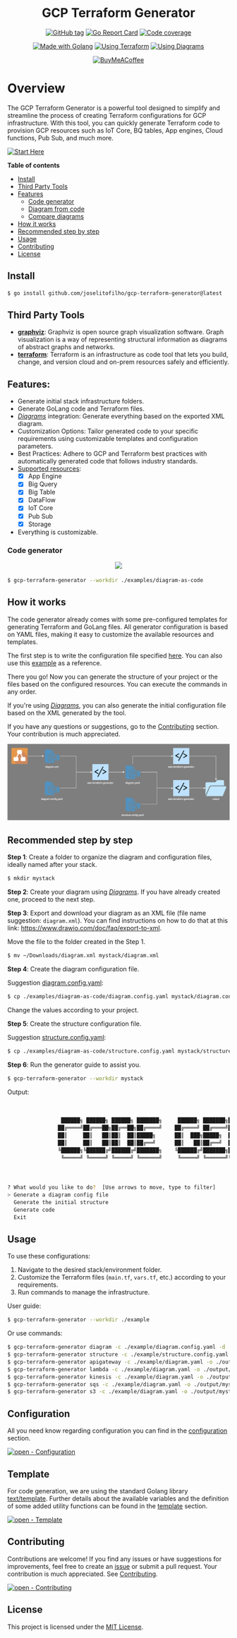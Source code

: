 <link rel="stylesheet" href="markdown-styles-list.css">

<div align="center">

# GCP Terraform Generator

[![GitHub tag](https://img.shields.io/github/release/joselitofilho/gcp-terraform-generator?include_prereleases=&sort=semver&color=2ea44f&style=for-the-badge)](https://github.com/joselitofilho/gcp-terraform-generator/releases/)
[![Go Report Card](https://goreportcard.com/badge/github.com/joselitofilho/gcp-terraform-generator?style=for-the-badge)](https://goreportcard.com/report/github.com/joselitofilho/gcp-terraform-generator)
[![Code coverage](https://img.shields.io/badge/Coverage-65.8%25-yellow?style=for-the-badge)](#)

[![Made with Golang](https://img.shields.io/badge/Golang-1.21.6-blue?logo=go&logoColor=white&style=for-the-badge)](https://go.dev "Go to Golang homepage")
[![Using Terraform](https://img.shields.io/badge/Terraform-4.84.0-blueviolet?logo=terraform&logoColor=white&style=for-the-badge)](https://registry.terraform.io/providers/hashicorp/google/4.84.0/docs "Go to Terraform docs")
[![Using Diagrams](https://img.shields.io/badge/diagrams.net-orange?logo=&logoColor=white&style=for-the-badge)](https://app.diagrams.net/ "Go to Diagrams homepage")

[![BuyMeACoffee](https://img.shields.io/badge/Buy%20Me%20a%20Coffee-ffdd00?style=for-the-badge&logo=buy-me-a-coffee&logoColor=black)](https://www.buymeacoffee.com/joselitofilho)

</div>

# Overview

The GCP Terraform Generator is a powerful tool designed to simplify and streamline the process of creating Terraform configurations for GCP infrastructure. With this tool, you can quickly generate Terraform code to provision GCP resources such as IoT Core, BQ tables, App engines, Cloud functions, Pub Sub, and much more.

[![Start Here](https://img.shields.io/badge/start%20here-blue?style=for-the-badge)](#recommended-step-by-step)

**Table of contents**

- [Install](#install)
- [Third Party Tools](#third-party-tools)
- [Features](#features)
  - [Code generator](#code-generator)
  - [Diagram from code](#diagram-from-code)
  - [Compare diagrams](#compare-diagrams)
- [How it works](#how-it-works)
- [Recommended step by step](#recommended-step-by-step)
- [Usage](#usage)
- [Contributing](#contributing)
- [License](#license)

## Install

 ```bash
 $ go install github.com/joselitofilho/gcp-terraform-generator@latest
 ```

## Third Party Tools

- [**graphviz**][graphviz]: Graphviz is open source graph visualization software. Graph visualization is a way of representing structural information as diagrams of abstract graphs and networks.
- [**terraform**][terraform]: Terraform is an infrastructure as code tool that lets you build, change, and version cloud and on-prem resources safely and efficiently.

## Features:
- Generate initial stack infrastructure folders.
- Generate GoLang code and Terraform files.
- [*Diagrams*][diagrams] integration: Generate everything based on the exported XML diagram.
- Customization Options: Tailor generated code to your specific requirements using customizable templates and configuration parameters.
- Best Practices: Adhere to GCP and Terraform best practices with automatically generated code that follows industry standards.
- [Supported resources][supported-resources]:
  - [x] App Engine
  - [x] Big Query
  - [x] Big Table
  - [x] DataFlow
  - [x] IoT Core
  - [x] Pub Sub
  - [x] Storage
- Everything is customizable.

### Code generator

<div align="center">

![](assets/code-generator.gif)

</div>

```bash
$ gcp-terraform-generator --workdir ./examples/diagram-as-code
```

## How it works

The code generator already comes with some pre-configured templates for generating Terraform and GoLang files. All generator 
configuration is based on YAML files, making it easy to customize the available resources and templates.

The first step is to write the configuration file specified [here](CONFIGURATION.md). You can also use this [example](examples/diagram-as-code) as a reference.

There you go! Now you can generate the structure of your project or the files based on the configured resources. You can execute the commands in any order.

If you're using [*Diagrams*][diagrams], you can also generate the initial configuration file based on the XML generated by the tool.

If you have any questions or suggestions, go to the [Contributing](#contributing) section. Your contribution is much appreciated.

<div style="text-align:center"><img src="assets/general-overview.svg" /></div>

## Recommended step by step

**Step 1**: Create a folder to organize the diagram and configuration files, ideally named after your stack.
```bash
$ mkdir mystack
```

**Step 2**: Create your diagram using [*Diagrams*][diagrams]. If you have already created one, proceed to the next step.

**Step 3**: Export and download your diagram as an XML file (file name suggestion: `diagram.xml`).
You can find instructions on how to do that at this link: https://www.drawio.com/doc/faq/export-to-xml.

Move the file to the folder created in the Step 1.

```bash
$ mv ~/Downloads/diagram.xml mystack/diagram.xml
```

**Step 4**: Create the diagram configuration file.

Suggestion [diagram.config.yaml](./examples/diagram-as-code/diagram.config.yaml):
```bash
$ cp ./examples/diagram-as-code/diagram.config.yaml mystack/diagram.config.yaml
```

Change the values according to your project.

**Step 5**: Create the structure configuration file.

Suggestion [structure.config.yaml](./examples/diagram-as-code/structure.config.yaml):
```bash
$ cp ./examples/diagram-as-code/structure.config.yaml mystack/structure.config.yaml
```

**Step 6**: Run the generator guide to assist you.

```bash
$ gcp-terraform-generator --workdir mystack
```

Output:
```bash


                 ██████╗ ██████╗ ██████╗ ███████╗     ██████╗ ███████╗███╗   ██╗
                ██╔════╝██╔═══██╗██╔══██╗██╔════╝    ██╔════╝ ██╔════╝████╗  ██║
                ██║     ██║   ██║██║  ██║█████╗      ██║  ███╗█████╗  ██╔██╗ ██║
                ██║     ██║   ██║██║  ██║██╔══╝      ██║   ██║██╔══╝  ██║╚██╗██║
                ╚██████╗╚██████╔╝██████╔╝███████╗    ╚██████╔╝███████╗██║ ╚████║
                 ╚═════╝ ╚═════╝ ╚═════╝ ╚══════╝     ╚═════╝ ╚══════╝╚═╝  ╚═══╝
                                                                             GCP


? What would you like to do?  [Use arrows to move, type to filter]
> Generate a diagram config file
  Generate the initial structure
  Generate code
  Exit
```

## Usage

To use these configurations:

1. Navigate to the desired stack/environment folder.
2. Customize the Terraform files (`main.tf`, `vars.tf`, etc.) according to your requirements.
3. Run commands to manage the infrastructure.

User guide: 

```bash
$ gcp-terraform-generator --workdir ./example
```

Or use commands:

```bash
$ gcp-terraform-generator diagram -c ./example/diagram.config.yaml -d ./example/diagram.xml -o ./example/diagram.yaml
$ gcp-terraform-generator structure -c ./example/structure.config.yaml -o ./output
$ gcp-terraform-generator apigateway -c ./example/diagram.yaml -o ./output
$ gcp-terraform-generator lambda -c ./example/diagram.yaml -o ./output/mystack
$ gcp-terraform-generator kinesis -c ./example/diagram.yaml -o ./output/mystack
$ gcp-terraform-generator sqs -c ./example/diagram.yaml -o ./output/mystack
$ gcp-terraform-generator s3 -c ./example/diagram.yaml -o ./output/mystack
```

## Configuration

All you need know regarding configuration you can find in the [configuration](CONFIGURATION.md) section.

[![open - Configuration](https://img.shields.io/badge/open-configuration-blue?style=for-the-badge)](CONFIGURATION.md "Go to configuration")

## Template

For code generation, we are using the standard Golang library [text/template][lib-template]. Further details about the available variables and the definition of some added utility functions can be found in the [template](TEMPLATE.md) section.

[![open - Template](https://img.shields.io/badge/open-template-blue?style=for-the-badge)](TEMPLATE.md "Go to configuration")

## Contributing

Contributions are welcome! If you find any issues or have suggestions for improvements, feel free to create an [issue][issues] or submit a pull request. Your contribution is much appreciated. See [Contributing](CONTRIBUTING.md).

[![open - Contributing](https://img.shields.io/badge/open-contributing-blue?style=for-the-badge)](CONTRIBUTING.md "Go to contributing")

## License

This project is licensed under the [MIT License](LICENSE).

[diagrams]: https://app.diagrams.net/
[issues]: https://github.com/joselitofilho/gcp-terraform-generator/issues
[graphviz]: https://graphviz.org/download/
[lib-template]: https://pkg.go.dev/text/template
[supported-resources]: https://drive.google.com/file/d/1Lrh6SikW1bvGXrfJLRDFBB4BChQdAPqz/view?usp=sharing
[terraform]: https://developer.hashicorp.com/terraform/tutorials/gcp-get-started/install-cli